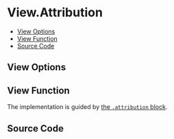 # View.Attribution

- [View Options](#view-options)
- [View Function](#view-function)
- [Source Code](#source-code)

## View Options



## View Function

The implementation is guided by [the `.attribution` block](../../prototype/blocks/attribution.md).

## Source Code
